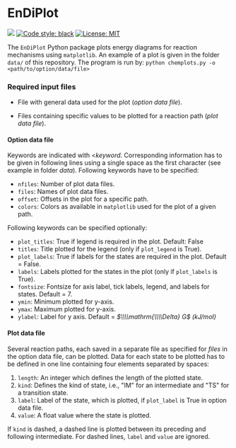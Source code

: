 
# EnDiPlot

[![](https://img.shields.io/badge/Python-3.8-blue.svg)](https://www.python.org/downloads/)
[![Code style: black](https://img.shields.io/badge/code%20style-black-000000.svg)](https://github.com/psf/black)
[![License: MIT](https://img.shields.io/badge/License-MIT-yellow.svg)](https://opensource.org/licenses/MIT)

The `EnDiPlot` Python package plots energy diagrams for reaction mechanisms using `matplotlib`.
An example of a plot is given in the folder `data/` of this repository. 
The program is run by: `python chemplots.py -o <path/to/option/data/file>`


### Required input files

- File with general data used for the plot (*option data file*).

- Files containing specific values to be plotted for a reaction path (*plot data file*).
 
#### Option data file

Keywords are indicated with <*keyword*. 
Corresponding information has to be given in following lines using a single space as the first character (see example in folder *data*).
Following keywords have to be specified:

- `nfiles`: Number of plot data files.
- `files`: Names of plot data files.
- `offset`: Offsets in the plot for a specific path.
- `colors`: Colors as available in `matplotlib` used for the plot of a given path.

Following keywords can be specified optionally:

- `plot_titles`: True if legend is required in the plot. Default: False
- `titles`: Title plotted for the legend (only if `plot_legend` is True).
- `plot_labels`: True if labels for the states are required in the plot. Default = False.
- `labels`: Labels plotted for the states in the plot (only if `plot_labels` is True).
- `fontsize`: Fontsize for axis label, tick labels, legend, and labels for states. Default = 7.
- `ymin`: Minimum plotted for y-axis.
- `ymax`: Maximum plotted for y-axis.
- `ylabel`: Label for y axis. Default = *$\\\\mathrm{\\\\Delta} G$ (kJ/mol)*

#### Plot data file

Several reaction paths, each saved in a separate file as specified for *files* in the option data file, can be plotted.
Data for each state to be plotted has to be defined in one line containing four elements separated by spaces:

1. `length`: An integer which defines the length of the plotted state.
2. `kind`: Defines the kind of state, i.e., "IM" for an intermediate and "TS" for a transition state.
3. `label`: Label of the state, which is plotted, if `plot_label` is True in option data file.
4. `value`: A float value where the state is plotted.

If `kind` is dashed, a dashed line is plotted between its preceding and following intermediate. 
For dashed lines, `label` and `value` are ignored.